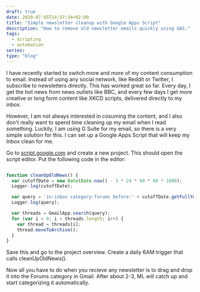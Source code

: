 ```yaml
---
draft: true
date: 2020-07-05T14:57:34+02:00
title: "Simple newsletter cleanup with Google Apps Script"
description: "How to remove old newsletter emails quickly using GAS."
tags:
  - scripting
  - automation
series:
type: "blog"
---
```


I have recently started to switch more and more of my content consumption to
email. Instead of using any social network, like Reddit or Twitter, I subscribe
to newsletters directly. This has worked great so far. Every day, I get the hot
news from news outlets like BBC, and every few days I get more creative or long
form content like XKCD scripts, delivered directly to my inbox.

However, I am not always interested in cosuming the content, and I also don't
really want to spend time cleaning up my email when I read something. Luckily,
I am using G Suite for my email, so there is a very simple solution for this. I
can set up a Google Apps Script that will keep my Inbox clean for me.

Go to [script.google.com](https://script.google.com) and create a new project.
This should open the script editor. Put the following code in the editor:

```javascript

function cleanUpOldNews() {
  var cutoffDate = new Date(Date.now() - 3 * 24 * 60 * 60 * 1000);
  Logger.log(cutoffDate);

  var query = 'in:inbox category:forums before:' + cutoffDate.getFullYear() + "/" + (cutoffDate.getMonth() + 1) + "/" + cutoffDate.getDate() ;
  Logger.log(query);

  var threads = GmailApp.search(query);
  for (var i = 0; i < threads.length; i++) {
    var thread = threads[i];
    thread.moveToArchive();
  }
}
```

Save this and go to the project overview. Create a daily 6AM trigger that calls
cleanUpOldNews().

Now all you have to do when you recieve any newsletter is to drag and drop it
into the Forums category in Gmail. After about 2-3, ML will catch up and start
categorizing it automatically.
